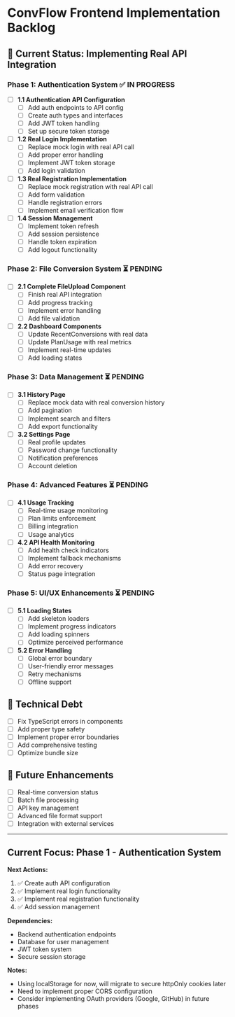 # ConvFlow Frontend Implementation Backlog

## 🎯 Current Status: Implementing Real API Integration

### Phase 1: Authentication System ✅ IN PROGRESS
- [ ] **1.1 Authentication API Configuration**
  - [ ] Add auth endpoints to API config
  - [ ] Create auth types and interfaces
  - [ ] Add JWT token handling
  - [ ] Set up secure token storage
  
- [ ] **1.2 Real Login Implementation**
  - [ ] Replace mock login with real API call
  - [ ] Add proper error handling
  - [ ] Implement JWT token storage
  - [ ] Add login validation
  
- [ ] **1.3 Real Registration Implementation**
  - [ ] Replace mock registration with real API call
  - [ ] Add form validation
  - [ ] Handle registration errors
  - [ ] Implement email verification flow
  
- [ ] **1.4 Session Management**
  - [ ] Implement token refresh
  - [ ] Add session persistence
  - [ ] Handle token expiration
  - [ ] Add logout functionality

### Phase 2: File Conversion System ⏳ PENDING
- [ ] **2.1 Complete FileUpload Component**
  - [ ] Finish real API integration
  - [ ] Add progress tracking
  - [ ] Implement error handling
  - [ ] Add file validation
  
- [ ] **2.2 Dashboard Components**
  - [ ] Update RecentConversions with real data
  - [ ] Update PlanUsage with real metrics
  - [ ] Implement real-time updates
  - [ ] Add loading states

### Phase 3: Data Management ⏳ PENDING  
- [ ] **3.1 History Page**
  - [ ] Replace mock data with real conversion history
  - [ ] Add pagination
  - [ ] Implement search and filters
  - [ ] Add export functionality
  
- [ ] **3.2 Settings Page**
  - [ ] Real profile updates
  - [ ] Password change functionality
  - [ ] Notification preferences
  - [ ] Account deletion

### Phase 4: Advanced Features ⏳ PENDING
- [ ] **4.1 Usage Tracking**
  - [ ] Real-time usage monitoring
  - [ ] Plan limits enforcement
  - [ ] Billing integration
  - [ ] Usage analytics
  
- [ ] **4.2 API Health Monitoring**
  - [ ] Add health check indicators
  - [ ] Implement fallback mechanisms
  - [ ] Add error recovery
  - [ ] Status page integration

### Phase 5: UI/UX Enhancements ⏳ PENDING
- [ ] **5.1 Loading States**
  - [ ] Add skeleton loaders
  - [ ] Implement progress indicators
  - [ ] Add loading spinners
  - [ ] Optimize perceived performance
  
- [ ] **5.2 Error Handling**
  - [ ] Global error boundary
  - [ ] User-friendly error messages
  - [ ] Retry mechanisms
  - [ ] Offline support

## 🔧 Technical Debt
- [ ] Fix TypeScript errors in components
- [ ] Add proper type safety
- [ ] Implement proper error boundaries
- [ ] Add comprehensive testing
- [ ] Optimize bundle size

## 🚀 Future Enhancements
- [ ] Real-time conversion status
- [ ] Batch file processing
- [ ] API key management
- [ ] Advanced file format support
- [ ] Integration with external services

---

## Current Focus: Phase 1 - Authentication System
**Next Actions:**
1. ✅ Create auth API configuration
2. ✅ Implement real login functionality
3. ✅ Implement real registration functionality
4. ✅ Add session management

**Dependencies:**
- Backend authentication endpoints
- Database for user management
- JWT token system
- Secure session storage

**Notes:**
- Using localStorage for now, will migrate to secure httpOnly cookies later
- Need to implement proper CORS configuration
- Consider implementing OAuth providers (Google, GitHub) in future phases
